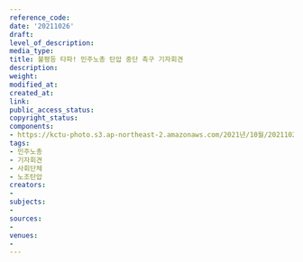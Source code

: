 ```yaml
---
reference_code: 
date: '20211026'
draft: 
level_of_description: 
media_type: 
title: 불평등 타파! 민주노총 탄압 중단 촉구 기자회견
description: 
weight: 
modified_at: 
created_at: 
link: 
public_access_status: 
copyright_status: 
components:
- https://kctu-photo.s3.ap-northeast-2.amazonaws.com/2021년/10월/20211026-불평등+타파!+민주노총+탄압+중단+촉구+기자회견_민주노총_기자회견_사회단체_노조탄압/_1D20126.jpg
tags:
- 민주노총
- 기자회견
- 사회단체
- 노조탄압
creators:
- 
subjects:
- 
sources:
- 
venues:
- 
---
```

